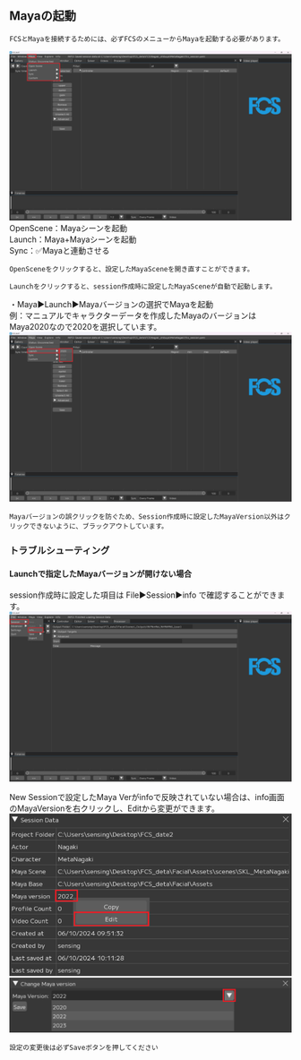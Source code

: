 ## Mayaの起動  

```{warning}
FCSとMayaを接続するためには、必ずFCSのメニューからMayaを起動する必要があります。  
```

![](images/M001.png)  
OpenScene：Mayaシーンを起動  
Launch：Maya+Mayaシーンを起動   
Sync：✅Mayaと連動させる   
  
```{note}
OpenSceneをクリックすると、設定したMayaSceneを開き直すことができます。  
```
```{note}
Launchをクリックすると、session作成時に設定したMayaSceneが自動で起動します。  
```
  

・Maya▶Launch▶Mayaバージョンの選択でMayaを起動  
例：マニュアルでキャラクターデータを作成したMayaのバージョンはMaya2020なので2020を選択しています。
![](images/M002.png)
  
```{note}
Mayaバージョンの誤クリックを防ぐため、Session作成時に設定したMayaVersion以外はクリックできないように、ブラックアウトしています。
```
  
### トラブルシューティング  

#### Launchで指定したMayaバージョンが開けない場合  

session作成時に設定した項目は File▶Session▶info で確認することができます。  
![](images/S014.png)

New Sessionで設定したMaya Verがinfoで反映されていない場合は、info画面のMayaVersionを右クリックし、Editから変更ができます。
![](images/S015.png)
![](images/S016.png)
  
```{attention}
設定の変更後は必ずSaveボタンを押してください
```
